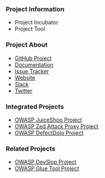 ### Project Information

* Project Incubator
* Project Tool

### Project About

- [GitHub Project](https://github.com/secureCodeBox)
- [Documentation](https://securecodebox.github.io/secureCodeBox/)
- [Issue Tracker](https://github.com/secureCodeBox/secureCodeBox/issues)
- [Website](https://www.secureCodeBox.io)
- [Slack](https://join.slack.com/t/securecodebox/shared_invite/enQtNDU3MTUyOTM0NTMwLTBjOWRjNjVkNGEyMjQ0ZGMyNDdlYTQxYWQ4MzNiNGY3MDMxNThkZjJmMzY2NDRhMTk3ZWM3OWFkYmY1YzUxNTU)
- [Twitter](https://twitter.com/secureCodeBox)

### Integrated Projects

- [OWASP JuiceShop Project](https://owasp.org/www-project-juice-shop/)
- [OWASP Zed Attack Proxy Project](https://owasp.org/www-project-zap)
- [OWASP DefectDojo Project](https://owasp.org/www-project-defectdojo)

### Related Projects

- [OWASP DevSlop Project](https://owasp.org/www-project-devslop)
- [OWASP Glue Tool Project](https://owasp.org/www-project-glue-tool)
